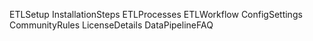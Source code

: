 ETLSetup
InstallationSteps
ETLProcesses
ETLWorkflow
ConfigSettings
CommunityRules
LicenseDetails
DataPipelineFAQ
